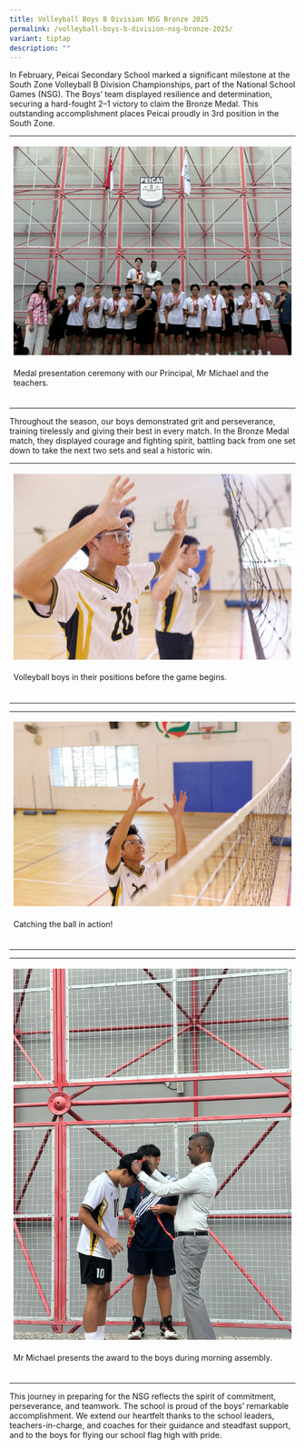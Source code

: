```yaml
---
title: Volleyball Boys B Division NSG Bronze 2025
permalink: /volleyball-boys-b-division-nsg-bronze-2025/
variant: tiptap
description: ""
---
```

<p>In February, Peicai Secondary School marked a significant milestone at
the South Zone Volleyball B Division Championships, part of the National
School Games (NSG). The Boys’ team displayed resilience and determination,
securing a hard-fought 2–1 victory to claim the Bronze Medal. This outstanding
accomplishment places Peicai proudly in 3rd position in the South Zone.</p>
<table style="minWidth: 25px">
<colgroup>
<col>
</colgroup>
<tbody>
<tr>
<th rowspan="1" colspan="1">
<p></p>
<div class="isomer-image-wrapper">
<img style="width: 100%" height="auto" width="100%" alt="" src="/images/Announcement/Volleyball_Boys_2025_Cover.jpg">
</div>
</th>
</tr>
<tr>
<td rowspan="1" colspan="1">
<p>Medal presentation ceremony with our Principal, Mr Michael and the teachers.</p>
</td>
</tr>
<tr>
<td rowspan="1" colspan="1">
<p></p>
</td>
</tr>
</tbody>
</table>
<p>Throughout the season, our boys demonstrated grit and perseverance, training
tirelessly and giving their best in every match. In the Bronze Medal match,
they displayed courage and fighting spirit, battling back from one set
down to take the next two sets and seal a historic win.</p>
<table style="minWidth: 25px">
<colgroup>
<col>
</colgroup>
<tbody>
<tr>
<th rowspan="1" colspan="1">
<p></p>
<div class="isomer-image-wrapper">
<img style="width: 100%" height="auto" width="100%" alt="" src="/images/Announcement/Volleyball_Boys_2025_2.jpg">
</div>
</th>
</tr>
<tr>
<td rowspan="1" colspan="1">
<p>Volleyball boys in their positions before the game begins.</p>
</td>
</tr>
<tr>
<td rowspan="1" colspan="1">
<p></p>
</td>
</tr>
</tbody>
</table>
<table style="minWidth: 25px">
<colgroup>
<col>
</colgroup>
<tbody>
<tr>
<th rowspan="1" colspan="1">
<p></p>
<div class="isomer-image-wrapper">
<img style="width: 100%" height="auto" width="100%" alt="" src="/images/Announcement/Volleyball_Boys_2025_1.jpg">
</div>
</th>
</tr>
<tr>
<td rowspan="1" colspan="1">
<p>Catching the ball in action!</p>
</td>
</tr>
<tr>
<td rowspan="1" colspan="1">
<p></p>
</td>
</tr>
</tbody>
</table>
<table style="minWidth: 25px">
<colgroup>
<col>
</colgroup>
<tbody>
<tr>
<th rowspan="1" colspan="1">
<p></p>
<div class="isomer-image-wrapper">
<img style="width: 100%" height="auto" width="100%" alt="" src="/images/Announcement/Volleyball_Boys_2025_3.jpg">
</div>
</th>
</tr>
<tr>
<td rowspan="1" colspan="1">
<p>Mr Michael presents the award to the boys during morning assembly.</p>
</td>
</tr>
<tr>
<td rowspan="1" colspan="1">
<p></p>
</td>
</tr>
</tbody>
</table>
<p>This journey in preparing for the NSG reflects the spirit of commitment,
perseverance, and teamwork. The school is proud of the boys’ remarkable
accomplishment. We extend our heartfelt thanks to the school leaders, teachers-in-charge,
and coaches for their guidance and steadfast support, and to the boys for
flying our school flag high with pride.</p>
